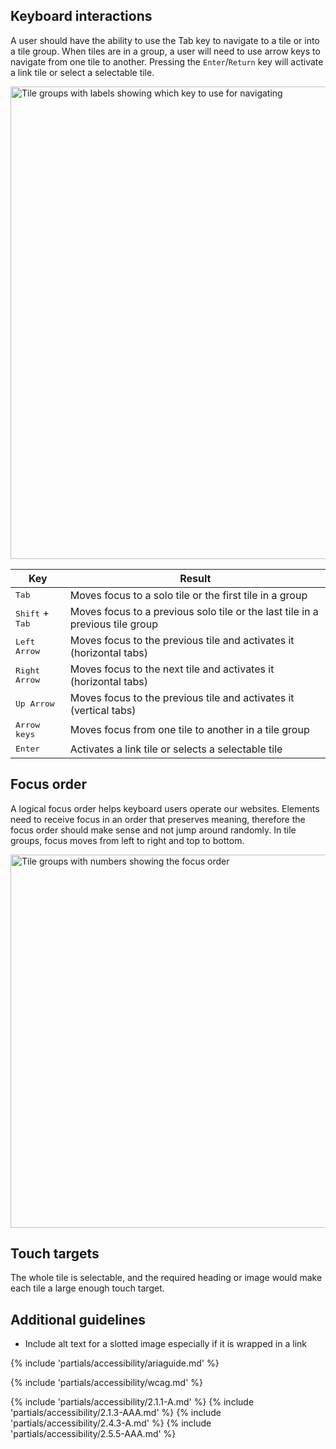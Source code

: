 ## Keyboard interactions

A user should have the ability to use the Tab key to navigate to a tile or into a tile group. When tiles are in a group, a user will need to use arrow keys to navigate from one tile to another. Pressing the `Enter`/`Return` key will activate a link tile or select a selectable tile.


<uxdot-example color-palette="lightest" width-adjustment="880px">
  <img alt="Tile groups with labels showing which key to use for navigating"
       src="../tile-keyboard-interactions.png"
       width="880"
       height="756">
</uxdot-example>


<rh-table>

| Key                               | Result                                                                        |
| --------------------------------- | ----------------------------------------------------------------------------- |
| <kbd>Tab</kbd>                    | Moves focus to a solo tile or the first tile in a group                       |
| <kbd>Shift</kbd> + <kbd>Tab</kbd> | Moves focus to a previous solo tile or the last tile in a previous tile group |
| <kbd>Left Arrow</kbd>             | Moves focus to the previous tile and activates it (horizontal tabs)           |
| <kbd>Right Arrow</kbd>            | Moves focus to the next tile and activates it (horizontal tabs)               |
| <kbd>Up Arrow</kbd>               | Moves focus to the previous tile and activates it (vertical tabs)             |
| <kbd>Arrow keys</kbd>             | Moves focus from one tile to another in a tile group                          |
| <kbd>Enter</kbd>                  | Activates a link tile or selects a selectable tile                            |

</rh-table>


## Focus order

A logical focus order helps keyboard users operate our websites. Elements need to receive focus in an order that preserves meaning, therefore the focus order should make sense and not jump around randomly. In tile groups, focus moves from left to right and top to bottom.

<uxdot-example width-adjustment="880px" color-palette="lightest">
  <img alt="Tile groups with numbers showing the focus order"
       src="../tile-focus-order.png"
       width="879"
       height="597">
</uxdot-example>


## Touch targets

The whole tile is selectable, and the required heading or image would make each tile a large enough touch target.


## Additional guidelines

- Include alt text for a slotted image especially if it is wrapped in a link

{% include 'partials/accessibility/ariaguide.md' %}

{% include 'partials/accessibility/wcag.md' %}

{% include 'partials/accessibility/2.1.1-A.md' %}
{% include 'partials/accessibility/2.1.3-AAA.md' %}
{% include 'partials/accessibility/2.4.3-A.md' %}
{% include 'partials/accessibility/2.5.5-AAA.md' %}
